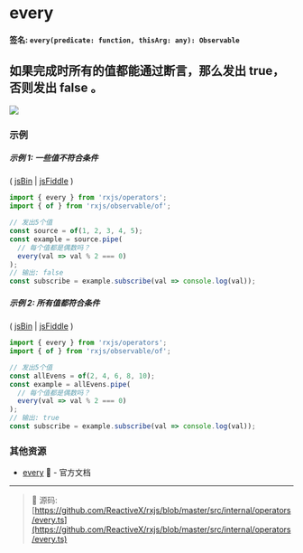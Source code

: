 # every

#### 签名: `every(predicate: function, thisArg: any): Observable`

## 如果完成时所有的值都能通过断言，那么发出 true，否则发出 false 。

<div class="ua-ad"><a href="https://ultimateangular.com/?ref=76683_kee7y7vk"><img src="https://ultimateangular.com/assets/img/banners/ua-leader.svg"></a></div>

### 示例

##### 示例 1: 一些值不符合条件

( [jsBin](http://jsbin.com/cibijotase/1/edit?js,console) |
[jsFiddle](https://jsfiddle.net/btroncone/1b46tsm7/) )

```js
import { every } from 'rxjs/operators';
import { of } from 'rxjs/observable/of';

// 发出5个值
const source = of(1, 2, 3, 4, 5);
const example = source.pipe(
  // 每个值都是偶数吗？
  every(val => val % 2 === 0)
);
// 输出: false
const subscribe = example.subscribe(val => console.log(val));
```

##### 示例 2: 所有值都符合条件

( [jsBin](http://jsbin.com/yuxefiviko/1/edit?js,console) |
[jsFiddle](https://jsfiddle.net/btroncone/x34nLmcj/) )

```js
import { every } from 'rxjs/operators';
import { of } from 'rxjs/observable/of';

// 发出5个值
const allEvens = of(2, 4, 6, 8, 10);
const example = allEvens.pipe(
  // 每个值都是偶数吗？
  every(val => val % 2 === 0)
);
// 输出: true
const subscribe = example.subscribe(val => console.log(val));
```

### 其他资源

* [every](http://cn.rx.js.org/class/es6/Observable.js~Observable.html#instance-method-every) :newspaper: - 官方文档

---
> :file_folder: 源码:  [https://github.com/ReactiveX/rxjs/blob/master/src/internal/operators/every.ts](https://github.com/ReactiveX/rxjs/blob/master/src/internal/operators/every.ts)
